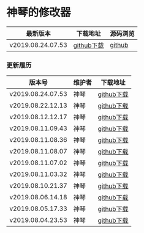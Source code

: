 # 神琴的修改器

| 最新版本 | 下载地址 | 源码浏览 |
| -- | -- | -- |
| v2019.08.24.07.53 | [github下载](https://github.com/NTS2R/nts2r_evo_editor/releases/tag/v2019.08.24.07.53) | [github](https://github.com/NTS2R/nts2r_evo_editor) |

### 更新履历

| 版本号 | 维护者 | 下载地址 |
| -- | -- | -- |
| v2019.08.24.07.53 | 神琴 | [github下载](https://github.com/NTS2R/nts2r_evo_editor/releases/tag/v2019.08.24.07.53)|
| v2019.08.22.12.13 | 神琴 | [github下载](https://github.com/NTS2R/nts2r_evo_editor/releases/tag/v2019.08.22.12.13)|
| v2019.08.12.12.17 | 神琴 | [github下载](https://github.com/NTS2R/nts2r_evo_editor/releases/tag/v2019.08.12.12.17)|
| v2019.08.11.09.43 | 神琴 | [github下载](https://github.com/NTS2R/nts2r_evo_editor/releases/tag/v2019.08.11.09.43)|
| v2019.08.11.08.36 | 神琴 | [github下载](https://github.com/NTS2R/nts2r_evo_editor/releases/tag/v2019.08.11.08.36)|
| v2019.08.11.08.07 | 神琴 | [github下载](https://github.com/NTS2R/nts2r_evo_editor/releases/tag/v2019.08.11.08.07)|
| v2019.08.11.07.02 | 神琴 | [github下载](https://github.com/NTS2R/nts2r_evo_editor/releases/tag/v2019.08.11.07.02)|
| v2019.08.11.03.32 | 神琴 | [github下载](https://github.com/NTS2R/nts2r_evo_editor/releases/tag/v2019.08.11.03.32)|
| v2019.08.10.21.37 | 神琴 | [github下载](https://github.com/NTS2R/nts2r_evo_editor/releases/tag/v2019.08.10.21.37)|
| v2019.08.06.14.18 | 神琴 | [github下载](https://github.com/NTS2R/nts2r_evo_editor/releases/tag/v2019.08.06.14.18)|
| v2019.08.05.17.33 | 神琴 | [github下载](https://github.com/NTS2R/nts2r_evo_editor/releases/tag/v2019.08.05.17.33)|
| v2019.08.04.23.53 | 神琴 | [github下载](https://github.com/NTS2R/nts2r_evo_editor/releases/tag/v2019.08.04.23.53)|